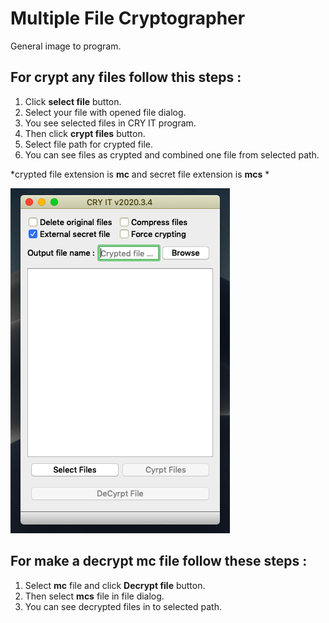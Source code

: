 # Multiple File Cryptographer

General image to program. 

## For crypt any files follow this steps :

1. Click **select file** button.
2. Select your file with opened file dialog.
3. You see selected files in CRY IT program.
4. Then click **crypt files** button.
5. Select file path for crypted file.
6. You can see files as crypted and combined one file from selected path.

*crypted file extension is **mc** and secret file extension is **mcs** * 

![Program Main](https://github.com/tlhcelik/Multiple-File-Cryptographer/blob/master/images/ss0.png)

## For make a decrypt mc file follow these steps : 

1. Select **mc** file and click **Decrypt file** button. 
2. Then select **mcs** file in file dialog.
3. You can see decrypted files in to selected path.
